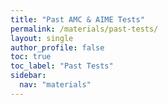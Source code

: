 ```yaml
---
title: "Past AMC & AIME Tests"
permalink: /materials/past-tests/
layout: single
author_profile: false
toc: true
toc_label: "Past Tests"
sidebar:
  nav: "materials"
---
```

